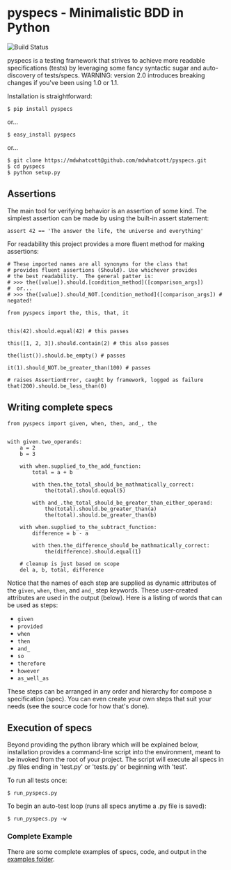 pyspecs - Minimalistic BDD in Python
====================================

![Build Status](https://travis-ci.org/mdwhatcott/pyspecs.png)

pyspecs is a testing framework that strives to achieve more readable
specifications (tests) by leveraging some fancy syntactic sugar and
auto-discovery of tests/specs.  WARNING: version 2.0 introduces breaking
changes if you've been using 1.0 or 1.1.

Installation is straightforward:

    $ pip install pyspecs

or...

    $ easy_install pyspecs

or...

    $ git clone https://mdwhatcott@github.com/mdwhatcott/pyspecs.git
    $ cd pyspecs
    $ python setup.py


## Assertions

The main tool for verifying behavior is an assertion of some kind. The
simplest assertion can be made by using the built-in assert statement:

    assert 42 == 'The answer the life, the universe and everything'

For readability this project provides a more fluent method for making
assertions:


	# These imported names are all synonyms for the class that
	# provides fluent assertions (Should). Use whichever provides
	# the best readability.  The general patter is:
	# >>> the([value]).should.[condition_method]([comparison_args])
	#  or...
	# >>> the([value]).should_NOT.[condition_method]([comparison_args]) # negated!

	from pyspecs import the, this, that, it


	this(42).should.equal(42) # this passes

	this([1, 2, 3]).should.contain(2) # this also passes

	the(list()).should.be_empty() # passes

	it(1).should_NOT.be_greater_than(100) # passes

	# raises AssertionError, caught by framework, logged as failure
	that(200).should.be_less_than(0)



## Writing complete specs

    from pyspecs import given, when, then, and_, the


    with given.two_operands:
        a = 2
        b = 3

        with when.supplied_to_the_add_function:
            total = a + b

            with then.the_total_should_be_mathmatically_correct:
                the(total).should.equal(5)

            with and_.the_total_should_be_greater_than_either_operand:
                the(total).should.be_greater_than(a)
                the(total).should.be_greater_than(b)

        with when.supplied_to_the_subtract_function:
            difference = b - a

            with then.the_difference_should_be_mathmatically_correct:
                the(difference).should.equal(1)

        # cleanup is just based on scope
        del a, b, total, difference


Notice that the names of each step are supplied as dynamic attributes of the
`given`, `when`, `then`, and `and_` step keywords. These user-created attributes
are used in the output (below).  Here is a listing of words that can be
used as steps:

- `given`
- `provided`
- `when`
- `then`
- `and_`
- `so`
- `therefore`
- `however`
- `as_well_as`

These steps can be arranged in any order and hierarchy for compose a
specification (spec).  You can even create your own steps that suit your needs 
(see the source code for how that's done).


## Execution of specs

Beyond providing the python library which will be explained below, installation
provides a command-line script into the environment, meant to be invoked
from the root of your project.  The script will execute all specs in .py files
ending in 'test.py' or 'tests.py' or beginning with 'test'.

To run all tests once:

    $ run_pyspecs.py

To begin an auto-test loop (runs all specs anytime a .py file is saved):


    $ run_pyspecs.py -w


### Complete Example

There are some complete examples of specs, code, and output in the
[examples folder](https://github.com/mdwhatcott/pyspecs/tree/master/examples).
